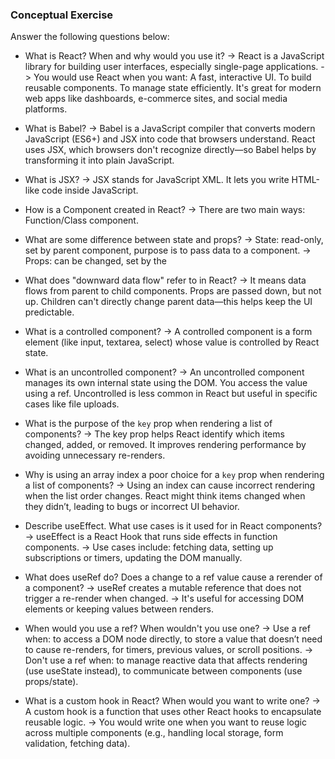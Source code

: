 ### Conceptual Exercise

Answer the following questions below:

- What is React? When and why would you use it?
-> React is a JavaScript library for building user interfaces, especially single-page applications.
-> You would use React when you want:
A fast, interactive UI.
To build reusable components.
To manage state efficiently. It's great for modern web apps like dashboards, e-commerce sites, and social media platforms.

- What is Babel?
-> Babel is a JavaScript compiler that converts modern JavaScript (ES6+) and JSX into code that browsers understand. React uses JSX, which browsers don't recognize directly—so Babel helps by transforming it into plain JavaScript.

- What is JSX?
-> JSX stands for JavaScript XML. It lets you write HTML-like code inside JavaScript.

- How is a Component created in React?
-> There are two main ways: Function/Class component.

- What are some difference between state and props?
-> State: read-only, set by parent component, purpose is to pass data to a component.
-> Props: can be changed, set by the 

- What does "downward data flow" refer to in React?
-> It means data flows from parent to child components. Props are passed down, but not up. Children can't directly change parent data—this helps keep the UI predictable.

- What is a controlled component?
-> A controlled component is a form element (like input, textarea, select) whose value is controlled by React state.

- What is an uncontrolled component?
-> An uncontrolled component manages its own internal state using the DOM. You access the value using a ref. Uncontrolled is less common in React but useful in specific cases like file uploads.

- What is the purpose of the `key` prop when rendering a list of components?
-> The key prop helps React identify which items changed, added, or removed. It improves rendering performance by avoiding unnecessary re-renders.

- Why is using an array index a poor choice for a `key` prop when rendering a list of components?
-> Using an index can cause incorrect rendering when the list order changes. React might think items changed when they didn’t, leading to bugs or incorrect UI behavior.

- Describe useEffect.  What use cases is it used for in React components?
-> useEffect is a React Hook that runs side effects in function components. 
-> Use cases include: fetching data, setting up subscriptions or timers, updating the DOM manually.

- What does useRef do?  Does a change to a ref value cause a rerender of a component?
-> useRef creates a mutable reference that does not trigger a re-render when changed. 
-> It's useful for accessing DOM elements or keeping values between renders.

- When would you use a ref? When wouldn't you use one?
-> Use a ref when: to access a DOM node directly, to store a value that doesn’t need to cause re-renders, for timers, previous values, or scroll positions.
-> Don't use a ref when: to manage reactive data that affects rendering (use useState instead), to communicate between components (use props/state).

- What is a custom hook in React? When would you want to write one?
-> A custom hook is a function that uses other React hooks to encapsulate reusable logic. 
-> You would write one when you want to reuse logic across multiple components (e.g., handling local storage, form validation, fetching data).